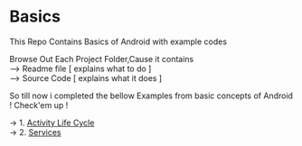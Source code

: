 # Basics
This Repo Contains Basics of Android with example codes

Browse Out Each Project Folder,Cause it contains <br/>
--> Readme file [ explains what to do ]<br/>
--> Source Code [ explains what it does ]<br/>

So till now i completed the bellow Examples from basic concepts of Android ! 
Check'em up ! 

-> 1. [Activity Life Cycle](http://ouo.io/JAM0C) <br/>
-> 2. [Services](http://ouo.io/Bkiw0)

